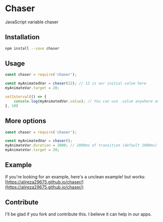 # Chaser

JavaScript variable chaser

## Installation

```bash
npm install --save chaser
```

## Usage

```javascript
const chaser = require('chaser');

const myAnimatedVar = chaser(12); // 12 is our initial value here
myAnimateVar.target = 20;

setInterval(() => {
    console.log(myAnimatedVar.value); // You can use .value anywhere and it will be generated accurately by timing function and passed time.
}, 10)
```

## More options

```javascript
const chaser = require('chaser');

const myAnimatedVar = chaser();
myAnimateVar.duration = 2000; // 2000ms of transition (default 1000ms)
myAnimateVar.target = 20;
```

## Example

If you're looking for an example, here's a unclean example! but works:
[https://alireza29675.github.io/chaser/](https://alireza29675.github.io/chaser/)

## Contribute

I'll be glad if you fork and contribute this. I believe it can help in our apps.